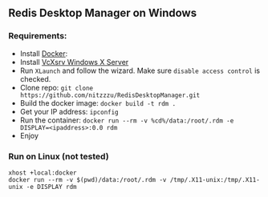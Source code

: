## Redis Desktop Manager on Windows

### Requirements:
- Install [Docker](https://docs.docker.com/docker-for-windows/install/): 
- Install [VcXsrv Windows X Server](https://sourceforge.net/projects/vcxsrv/files/latest/download)
- Run `XLaunch` and follow the wizard. Make sure `disable access control` is checked.
- Clone repo: `git clone https://github.com/nitzzzu/RedisDesktopManager.git`
- Build the docker image: `docker build -t rdm .`
- Get your IP address: `ipconfig`
- Run the container: `docker run --rm -v %cd%/data:/root/.rdm -e DISPLAY=<ipaddress>:0.0 rdm`
- Enjoy

### Run on Linux (not tested)

```
xhost +local:docker
docker run --rm -v $(pwd)/data:/root/.rdm -v /tmp/.X11-unix:/tmp/.X11-unix -e DISPLAY rdm
```